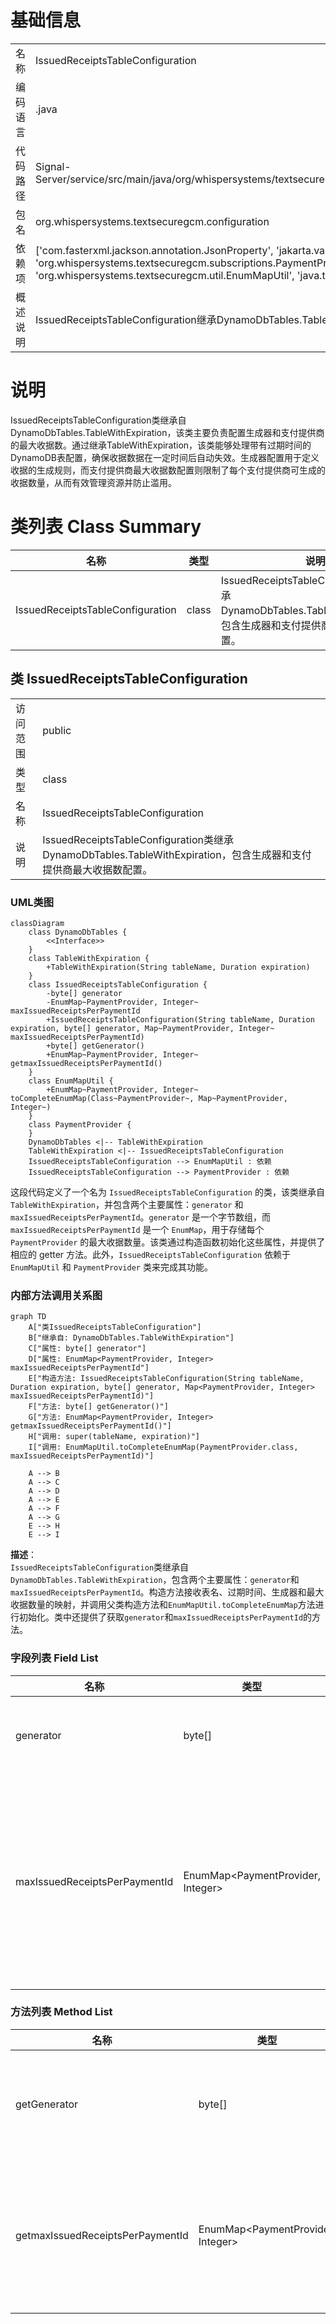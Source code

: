 # 基础信息

|      |      |
|------|------|
| 名称 | IssuedReceiptsTableConfiguration |
| 编码语言 | .java |
| 代码路径 | Signal-Server/service/src/main/java/org/whispersystems/textsecuregcm/configuration/IssuedReceiptsTableConfiguration.java |
| 包名 | org.whispersystems.textsecuregcm.configuration |
| 依赖项 | ['com.fasterxml.jackson.annotation.JsonProperty', 'jakarta.validation.constraints.NotEmpty', 'org.whispersystems.textsecuregcm.subscriptions.PaymentProvider', 'org.whispersystems.textsecuregcm.util.EnumMapUtil', 'java.time.Duration', 'java.util.EnumMap', 'java.util.Map'] |
| 概述说明 | IssuedReceiptsTableConfiguration继承DynamoDbTables.TableWithExpiration，配置生成器和支付提供商最大收据数。 |

# 说明

IssuedReceiptsTableConfiguration类继承自DynamoDbTables.TableWithExpiration，该类主要负责配置生成器和支付提供商的最大收据数。通过继承TableWithExpiration，该类能够处理带有过期时间的DynamoDB表配置，确保收据数据在一定时间后自动失效。生成器配置用于定义收据的生成规则，而支付提供商最大收据数配置则限制了每个支付提供商可生成的收据数量，从而有效管理资源并防止滥用。

# 类列表 Class Summary

| 名称   | 类型  | 说明 |
|-------|------|-------------|
| IssuedReceiptsTableConfiguration | class | IssuedReceiptsTableConfiguration类继承DynamoDbTables.TableWithExpiration，包含生成器和支付提供商最大收据数配置。 |



## 类 IssuedReceiptsTableConfiguration

|      |      |
|------|------|
| 访问范围 | public |
| 类型 | class |
| 名称 | IssuedReceiptsTableConfiguration |
| 说明 | IssuedReceiptsTableConfiguration类继承DynamoDbTables.TableWithExpiration，包含生成器和支付提供商最大收据数配置。 |


### UML类图

```mermaid
classDiagram
    class DynamoDbTables {
        <<Interface>>
    }
    class TableWithExpiration {
        +TableWithExpiration(String tableName, Duration expiration)
    }
    class IssuedReceiptsTableConfiguration {
        -byte[] generator
        -EnumMap~PaymentProvider, Integer~ maxIssuedReceiptsPerPaymentId
        +IssuedReceiptsTableConfiguration(String tableName, Duration expiration, byte[] generator, Map~PaymentProvider, Integer~ maxIssuedReceiptsPerPaymentId)
        +byte[] getGenerator()
        +EnumMap~PaymentProvider, Integer~ getmaxIssuedReceiptsPerPaymentId()
    }
    class EnumMapUtil {
        +EnumMap~PaymentProvider, Integer~ toCompleteEnumMap(Class~PaymentProvider~, Map~PaymentProvider, Integer~)
    }
    class PaymentProvider {
    }
    DynamoDbTables <|-- TableWithExpiration
    TableWithExpiration <|-- IssuedReceiptsTableConfiguration
    IssuedReceiptsTableConfiguration --> EnumMapUtil : 依赖
    IssuedReceiptsTableConfiguration --> PaymentProvider : 依赖
```

这段代码定义了一个名为 `IssuedReceiptsTableConfiguration` 的类，该类继承自 `TableWithExpiration`，并包含两个主要属性：`generator` 和 `maxIssuedReceiptsPerPaymentId`。`generator` 是一个字节数组，而 `maxIssuedReceiptsPerPaymentId` 是一个 `EnumMap`，用于存储每个 `PaymentProvider` 的最大收据数量。该类通过构造函数初始化这些属性，并提供了相应的 getter 方法。此外，`IssuedReceiptsTableConfiguration` 依赖于 `EnumMapUtil` 和 `PaymentProvider` 类来完成其功能。


### 内部方法调用关系图

```mermaid
graph TD
    A["类IssuedReceiptsTableConfiguration"]
    B["继承自: DynamoDbTables.TableWithExpiration"]
    C["属性: byte[] generator"]
    D["属性: EnumMap<PaymentProvider, Integer> maxIssuedReceiptsPerPaymentId"]
    E["构造方法: IssuedReceiptsTableConfiguration(String tableName, Duration expiration, byte[] generator, Map<PaymentProvider, Integer> maxIssuedReceiptsPerPaymentId)"]
    F["方法: byte[] getGenerator()"]
    G["方法: EnumMap<PaymentProvider, Integer> getmaxIssuedReceiptsPerPaymentId()"]
    H["调用: super(tableName, expiration)"]
    I["调用: EnumMapUtil.toCompleteEnumMap(PaymentProvider.class, maxIssuedReceiptsPerPaymentId)"]

    A --> B
    A --> C
    A --> D
    A --> E
    A --> F
    A --> G
    E --> H
    E --> I
```

**描述**：  
`IssuedReceiptsTableConfiguration`类继承自`DynamoDbTables.TableWithExpiration`，包含两个主要属性：`generator`和`maxIssuedReceiptsPerPaymentId`。构造方法接收表名、过期时间、生成器和最大收据数量的映射，并调用父类构造方法和`EnumMapUtil.toCompleteEnumMap`方法进行初始化。类中还提供了获取`generator`和`maxIssuedReceiptsPerPaymentId`的方法。

### 字段列表 Field List

| 名称  | 类型  | 说明 |
|-------|-------|------|
| generator | byte[] | 私有字节数组生成器。 |
| maxIssuedReceiptsPerPaymentId | EnumMap<PaymentProvider, Integer> | 私有枚举映射存储支付提供者与最大收据发行数的对应关系。 |

### 方法列表 Method List

| 名称  | 类型  | 说明 |
|-------|-------|------|
| getGenerator | byte[] | 获取生成器字节数组的方法。 |
| getmaxIssuedReceiptsPerPaymentId | EnumMap<PaymentProvider, Integer> | 获取支付提供者与最大收据数的映射关系。 |





